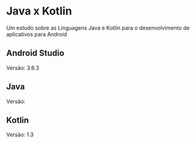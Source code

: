 # Java x Kotlin
Um estudo sobre as Linguagens Java e Kotlin para o desenvolvimento de aplicativos para Android


## Android Studio 
Versão: 3.6.3

## Java 
Versão: 


## Kotlin
Versão: 1.3

